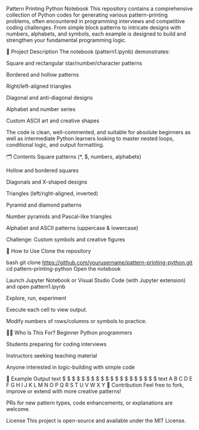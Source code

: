Pattern Printing Python Notebook
This repository contains a comprehensive collection of Python codes for generating various pattern-printing problems, often encountered in programming interviews and competitive coding challenges. From simple block patterns to intricate designs with numbers, alphabets, and symbols, each example is designed to build and strengthen your fundamental programming logic.

📖 Project Description
The notebook (pattern1.ipynb) demonstrates:

Square and rectangular star/number/character patterns

Bordered and hollow patterns

Right/left-aligned triangles

Diagonal and anti-diagonal designs

Alphabet and number series

Custom ASCII art and creative shapes

The code is clean, well-commented, and suitable for absolute beginners as well as intermediate Python learners looking to master nested loops, conditional logic, and output formatting.

🗂️ Contents
Square patterns (*, $, numbers, alphabets)

Hollow and bordered squares

Diagonals and X-shaped designs

Triangles (left/right-aligned, inverted)

Pyramid and diamond patterns

Number pyramids and Pascal-like triangles

Alphabet and ASCII patterns (uppercase & lowercase)

Challenge: Custom symbols and creative figures

🚀 How to Use
Clone the repository

bash
git clone https://github.com/yourusername/pattern-printing-python.git
cd pattern-printing-python
Open the notebook

Launch Jupyter Notebook or Visual Studio Code (with Jupyter extension) and open pattern1.ipynb

Explore, run, experiment

Execute each cell to view output.

Modify numbers of rows/columns or symbols to practice.

🧑‍💻 Who Is This For?
Beginner Python programmers

Students preparing for coding interviews

Instructors seeking teaching material

Anyone interested in logic-building with simple code

📝 Example Output
text
$ $ $ $ $ $
$         $
$         $
$         $
$         $
$ $ $ $ $ $
text
A B C D E
F G H I J
K L M N O
P Q R S T
U V W X Y
🤝 Contribution
Feel free to fork, improve or extend with more creative patterns!

PRs for new pattern types, code enhancements, or explanations are welcome.

License
This project is open-source and available under the MIT License.

